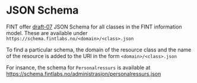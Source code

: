 # JSON Schema

FINT offer [draft-07](https://json-schema.org/specification.html) JSON Schema for all classes in the FINT information model.  These are available under `https://schema.fintlabs.no/<domain>/<class>.json`

To find a particular schema, the domain of the resource class and the name of the resource is added to the URI in the form `<domain>/<class>.json`

For insance, the schema for `Personalressurs` is available at https://schema.fintlabs.no/administrasjon/personalressurs.json

